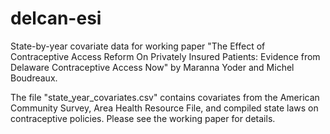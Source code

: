 # delcan-esi
State-by-year covariate data for working paper "The Effect of Contraceptive Access Reform On Privately Insured Patients: Evidence from Delaware Contraceptive Access Now" by Maranna Yoder and Michel Boudreaux.

The file "state_year_covariates.csv" contains covariates from the American Community Survey, Area Health Resource File, and compiled state laws on contraceptive policies. Please see the working paper for details.
